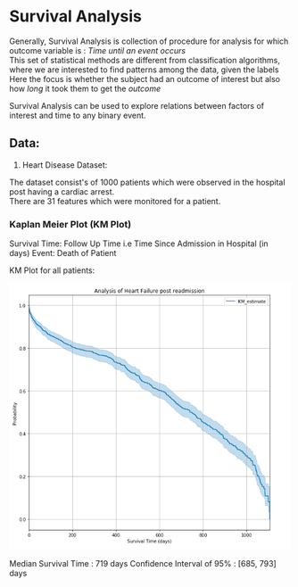 # Survival Analysis

Generally, Survival Analysis is collection of procedure for analysis for which outcome variable is : *Time until an event  occurs*    
This set of statistical methods are different from classification algorithms, where we are interested to find patterns among the data, given the labels
Here the focus is whether the subject had an outcome of interest but also how *long* it took them to get the *outcome*

Survival Analysis can be used to explore relations between factors of interest and time to any binary event.  

## Data:

1. Heart Disease Dataset:  

The dataset consist's of 1000 patients which were observed in the hospital post having a cardiac arrest.   
There are 31 features which were monitored for a patient. 

### Kaplan Meier Plot (KM Plot)

Survival Time: Follow Up Time i.e Time Since Admission in Hospital (in days) 
Event: Death of Patient 

KM Plot for all patients:

![KM Plot](https://github.com/kushalvala/survival-analysis/blob/master/figures/KMPlot.png)

Median Survival Time : 719 days
Confidence Interval of 95% : [685, 793] days








